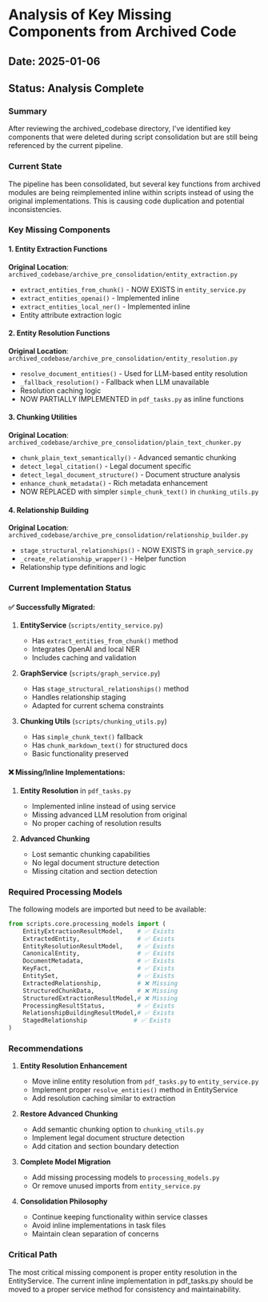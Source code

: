 # Analysis of Key Missing Components from Archived Code

## Date: 2025-01-06
## Status: Analysis Complete

### Summary
After reviewing the archived_codebase directory, I've identified key components that were deleted during script consolidation but are still being referenced by the current pipeline.

### Current State
The pipeline has been consolidated, but several key functions from archived modules are being reimplemented inline within scripts instead of using the original implementations. This is causing code duplication and potential inconsistencies.

### Key Missing Components

#### 1. Entity Extraction Functions
**Original Location**: `archived_codebase/archive_pre_consolidation/entity_extraction.py`
- `extract_entities_from_chunk()` - NOW EXISTS in `entity_service.py`
- `extract_entities_openai()` - Implemented inline
- `extract_entities_local_ner()` - Implemented inline
- Entity attribute extraction logic

#### 2. Entity Resolution Functions  
**Original Location**: `archived_codebase/archive_pre_consolidation/entity_resolution.py`
- `resolve_document_entities()` - Used for LLM-based entity resolution
- `_fallback_resolution()` - Fallback when LLM unavailable
- Resolution caching logic
- NOW PARTIALLY IMPLEMENTED in `pdf_tasks.py` as inline functions

#### 3. Chunking Utilities
**Original Location**: `archived_codebase/archive_pre_consolidation/plain_text_chunker.py`
- `chunk_plain_text_semantically()` - Advanced semantic chunking
- `detect_legal_citation()` - Legal document specific
- `detect_legal_document_structure()` - Document structure analysis
- `enhance_chunk_metadata()` - Rich metadata enhancement
- NOW REPLACED with simpler `simple_chunk_text()` in `chunking_utils.py`

#### 4. Relationship Building
**Original Location**: `archived_codebase/archive_pre_consolidation/relationship_builder.py`
- `stage_structural_relationships()` - NOW EXISTS in `graph_service.py`
- `_create_relationship_wrapper()` - Helper function
- Relationship type definitions and logic

### Current Implementation Status

#### ✅ Successfully Migrated:
1. **EntityService** (`scripts/entity_service.py`)
   - Has `extract_entities_from_chunk()` method
   - Integrates OpenAI and local NER
   - Includes caching and validation

2. **GraphService** (`scripts/graph_service.py`)
   - Has `stage_structural_relationships()` method
   - Handles relationship staging
   - Adapted for current schema constraints

3. **Chunking Utils** (`scripts/chunking_utils.py`)
   - Has `simple_chunk_text()` fallback
   - Has `chunk_markdown_text()` for structured docs
   - Basic functionality preserved

#### ❌ Missing/Inline Implementations:
1. **Entity Resolution** in `pdf_tasks.py`
   - Implemented inline instead of using service
   - Missing advanced LLM resolution from original
   - No proper caching of resolution results

2. **Advanced Chunking**
   - Lost semantic chunking capabilities
   - No legal document structure detection
   - Missing citation and section detection

### Required Processing Models

The following models are imported but need to be available:
```python
from scripts.core.processing_models import (
    EntityExtractionResultModel,    # ✅ Exists
    ExtractedEntity,                # ✅ Exists  
    EntityResolutionResultModel,    # ✅ Exists
    CanonicalEntity,                # ✅ Exists
    DocumentMetadata,               # ✅ Exists
    KeyFact,                        # ✅ Exists
    EntitySet,                      # ✅ Exists
    ExtractedRelationship,          # ❌ Missing
    StructuredChunkData,            # ❌ Missing
    StructuredExtractionResultModel,# ❌ Missing
    ProcessingResultStatus,         # ✅ Exists
    RelationshipBuildingResultModel,# ✅ Exists
    StagedRelationship             # ✅ Exists
)
```

### Recommendations

1. **Entity Resolution Enhancement**
   - Move inline entity resolution from `pdf_tasks.py` to `entity_service.py`
   - Implement proper `resolve_entities()` method in EntityService
   - Add resolution caching similar to extraction

2. **Restore Advanced Chunking**
   - Add semantic chunking option to `chunking_utils.py`
   - Implement legal document structure detection
   - Add citation and section boundary detection

3. **Complete Model Migration**
   - Add missing processing models to `processing_models.py`
   - Or remove unused imports from `entity_service.py`

4. **Consolidation Philosophy**
   - Continue keeping functionality within service classes
   - Avoid inline implementations in task files
   - Maintain clean separation of concerns

### Critical Path
The most critical missing component is proper entity resolution in the EntityService. The current inline implementation in pdf_tasks.py should be moved to a proper service method for consistency and maintainability.